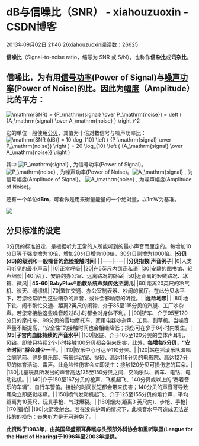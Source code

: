 # dB与信噪比（SNR） - xiahouzuoxin - CSDN博客





2013年09月02日 21:46:26[xiahouzuoxin](https://me.csdn.net/xiahouzuoxin)阅读数：26625








**信噪比**（Signal-to-noise ratio，缩写为 SNR 或 S/N），也称作**信杂比**或**讯杂比**。




## 信噪比，为有用[信号](http://zh.wikipedia.org/wiki/%E4%BF%A1%E5%8F%B7)[功率](http://zh.wikipedia.org/wiki/%E5%8A%9F%E7%8E%87)(Power of Signal)与[噪声](http://zh.wikipedia.org/wiki/%E9%9B%9C%E8%A8%8A_(%E9%80%9A%E8%A8%8A%E5%AD%B8))[功率](http://zh.wikipedia.org/wiki/%E5%8A%9F%E7%8E%87)(Power of Noise)的比。因此为[幅度](http://zh.wikipedia.org/wiki/%E6%8C%AF%E5%B9%85)（Amplitude）比的平方：
![\mathrm{SNR} = {P_\mathrm{signal} \over P_\mathrm{noise}} = \left ( {A_\mathrm{signal} \over A_\mathrm{noise} } \right )^2](http://upload.wikimedia.org/math/8/7/7/87754bd799d9a5ce5caafaece54005f4.png)

它的单位一般使用[分贝](http://zh.wikipedia.org/wiki/%E5%88%86%E8%B2%9D)，其值为十倍对数信号与噪声功率比：
![\mathrm{SNR (dB)} = 10 \log_{10} \left ( {P_\mathrm{signal} \over P_\mathrm{noise}} \right ) = 20 \log_{10} \left ( {A_\mathrm{signal} \over A_\mathrm{noise}} \right )](http://upload.wikimedia.org/math/7/6/d/76d48b4ff75843979b49f8d71a341195.png)

其中
![P_\mathrm{signal} \,](http://upload.wikimedia.org/math/5/0/e/50edd7d30c66dcbe88f1e5939a5c9384.png) 为信号功率(Power of Signal)。![P_\mathrm{noise}  \,](http://upload.wikimedia.org/math/6/4/7/647150ce179c612505bf9ac64147c0d0.png) 为噪声功率(Power of Noise)。![A_\mathrm{signal} \,](http://upload.wikimedia.org/math/d/1/b/d1bd9e6f1ec1a370b30221e0dacba378.png) 为信号幅度(Amplitude of Signal)。
![A_\mathrm{noise}  \,](http://upload.wikimedia.org/math/4/3/2/432663e586f20363ef0ef53d027bab74.png) 为噪声幅度(Amplitude of Noise)。




还有一个单位**dBm**，可看做是用来衡量能量的一个绝对量，以1mW为基准。

![](http://www.forkosh.com/mathtex.cgi?formdata=%5CLarge+dBm%3D10%5Clog_%7B10%7D%28%5Cfrac%7BPout%7D%7B1mW%7D%29)







## 分贝标准的设定



0分贝的标准设定，是根据听力正常的人所能听到的最小声音而厘定的。每增加10分贝等于强度增为10倍，增加20分贝增为100倍，30分贝则增为1000倍。|**分贝(dB)的级别和一般噪音的危险接触时间**| |
|----|----|
|**分贝指数**|**声音例子**|
|0|人类可听见的最小声音|
|10|正常呼吸|
|20|在5英尺内窃窃私语|
|30|安静的图书馆、轻声细谈|
|40|客厅、安静的办公室、远离路况的卧室|
|50|近距离的轻微路况、冰箱、微风|
|**45-60**|**BabyPlus®胎教系统声频传达至婴儿**|
|60|距离20英尺的冷气机、谈天、缝纫机|
|70|繁忙交通、办公室制表器、吵闹的餐厅。在此分贝水平下，若您经常听到这些嘈杂的声音，或许会影响您的听觉。|
|**危险地带**| |
|80|地下铁、闹市繁忙交通、距离2英尺的闹钟、介于85至115分贝的汽艇、工厂吵杂声。若您常接触这些噪音超过8小时都会对身体不利。|
|90|铲车、介于95至120分贝的摩托车、99分贝的雪地摩托车、家用电器吵杂声、工具、割草机。当噪音声量不断提高，“安全性”的接触时间也会相继降低；损伤可在少于8小时内发生。|
|**95**|**子宫内血脉持续的声音水平**|
|100|锯链、介于105至120分贝的立体声耳机、风钻。即使只持续2个小时接触100分贝都会带来伤害，此外，**每增每5分贝，“安全时间”将会减少一半。**|
|110|娱乐中心可达至110分贝。|
|120|站在摇滚乐队演唱会喇叭前、健身俱乐部、有氧运动室、抛砂、高达118分贝的电影院、高达127分贝的体育活动、雷声。此危险性伤害会立即发生：接触120分贝可损伤您的耳朵。|
|130|儿童玩具所发出的声音高达135至150分贝之间、交响乐队、赛车、电钻、电动钻机。|
|140|介于150至167分贝的枪声、飞机起飞、140分贝或以上的“奏着音乐的车辆”、自行车警笛。接触的时间长短都会带来伤害；140分贝的声音可导致耳朵立即感觉疼痛。|
|150|喷气发动机起飞、介于125至155分贝的炮竹声，平均距离为10英尺、玩具手枪、气球爆裂。|
|160|烟火(距离3 英尺内)、步枪、手枪|
|170|猎枪|
|180|火箭发射台。若在没有护耳的情况下，此噪音水平可造成无法逆转的的损伤：丧失听力是无可避免了。|

**此资料于1983年，由美国华盛顿耳鼻喉与头颈部外科协会和重听联盟(League for the Hard of Hearing)于1996年至2003年提供。**







